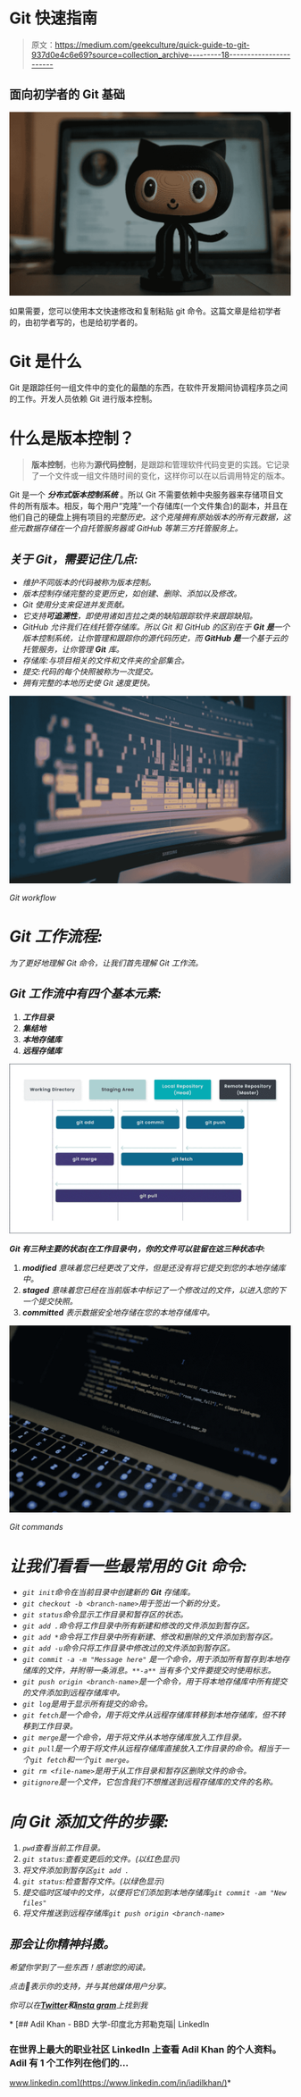 # Git 快速指南

> 原文：<https://medium.com/geekculture/quick-guide-to-git-937d0e4c6e69?source=collection_archive---------18----------------------->

## 面向初学者的 Git 基础

![](img/4b90341e09cdfe29ffda57077cd4244e.png)

如果需要，您可以使用本文快速修改和复制粘贴 git 命令。这篇文章是给初学者的，由初学者写的，也是给初学者的。

# Git 是什么

Git 是跟踪任何一组文件中的变化的最酷的东西，在软件开发期间协调程序员之间的工作。开发人员依赖 Git 进行版本控制。

# 什么是版本控制？

> **版本控制**，也称为**源代码控制**，是跟踪和管理软件代码变更的实践。它记录了一个文件或一组文件随时间的变化，这样你可以在以后调用特定的版本。

Git 是一个 ***分布式版本控制系统*** 。所以 Git 不需要依赖中央服务器来存储项目文件的所有版本。相反，每个用户“克隆”一个存储库(一个文件集合)的副本，并且在他们自己的硬盘上拥有项目的*完整历史。这个克隆拥有原始版本的所有元数据，这些元数据存储在一个自托管服务器或 GitHub 等第三方托管服务上。*

## *关于 Git，需要记住几点:*

*   *维护不同版本的代码被称为版本控制。*
*   *版本控制存储完整的变更历史，如创建、删除、添加以及修改。*
*   *Git 使用分支来促进并发贡献。*
*   *它支持**可追溯性**，即使用诸如吉拉之类的缺陷跟踪软件来跟踪缺陷。*
*   *GitHub 允许我们在线托管存储库。所以 Git 和 GitHub 的区别在于 **Git 是**一个版本控制系统，让你管理和跟踪你的源代码历史，而 **GitHub 是**一个基于云的托管服务，让你管理 **Git** 库。*
*   *存储库:与项目相关的文件和文件夹的全部集合。*
*   *提交:代码的每个快照被称为一次提交。*
*   *拥有完整的本地历史使 Git 速度更快。*

*![](img/b144f20032c5fb165b49434c0239b2b3.png)*

*Git workflow*

# *Git 工作流程:*

*为了更好地理解 Git 命令，让我们首先理解 Git 工作流。*

## *Git 工作流中有四个基本元素:*

1.  ***工作目录***
2.  ***集结地***
3.  ***本地存储库***
4.  ***远程存储库***

*![](img/69ed8f455ac4935f1920211d38982bf7.png)*

***Git 有三种主要的状态(在工作目录中)，你的文件可以驻留在这三种状态中:***

1.  ***modified** 意味着您已经更改了文件，但是还没有将它提交到您的本地存储库中。*
2.  ***staged** 意味着您已经在当前版本中标记了一个修改过的文件，以进入您的下一个提交快照。*
3.  ***committed** 表示数据安全地存储在您的本地存储库中。*

*![](img/256303f757f30be3396a67e61bd3b252.png)*

*Git commands*

# *让我们看看一些最常用的 Git 命令:*

*   *`git init`命令在当前目录中创建新的 **Git** 存储库。*
*   *`git checkout -b <branch-name>`用于签出一个新的分支。*
*   *`git status`命令显示工作目录和暂存区的状态。*
*   *`git add .`命令将工作目录中所有新建和修改的文件添加到暂存区。*
*   *`git add *`命令将工作目录中所有新建、修改和删除的文件添加到暂存区。*
*   *`git add -u`命令只将工作目录中修改过的文件添加到暂存区。*
*   *`git commit -a -m "Message here"` 是一个命令，用于添加所有暂存到本地存储库的文件，并附带一条消息。`**-a**` *当有多个文件要提交时使用标志。**
*   *`git push origin <branch-name>`是一个命令，用于将本地存储库中所有提交的文件添加到远程存储库中。*
*   *`git log`是用于显示所有提交的命令。*
*   *`git fetch`是一个命令，用于将文件从远程存储库转移到本地存储库，但不转移到工作目录。*
*   *`git merge`是一个命令，用于将文件从本地存储库放入工作目录。*
*   *`git pull`是一个用于将文件从远程存储库直接放入工作目录的命令。相当于一个`git fetch`和一个`git merge`。*
*   *`git rm <file-name>`是用于从工作目录和暂存区删除文件的命令。*
*   *`gitignore`是一个文件，它包含我们不想推送到远程存储库的文件的名称。*

# *向 Git 添加文件的步骤:*

1.  *`pwd`查看当前工作目录。*
2.  *`git status`:查看变更后的文件。(以红色显示)*
3.  *将文件添加到暂存区`git add .`*
4.  *`git status`:检查暂存文件。(以绿色显示)*
5.  *提交临时区域中的文件，以便将它们添加到本地存储库`git commit -am "New files"`*
6.  *将文件推送到远程存储库`git push origin <branch-name>`*

## *那会让你精神抖擞。*

*希望你学到了一些东西！感谢您的阅读。*

**点击*👏*表示你的支持，并与其他媒体用户分享。**

*你可以在[***Twitter***](https://twitter.com/adilkhanforeal)**和**[***insta gram***](https://www.instagram.com/adilkhanforeal/)上找到我*

*[](https://www.linkedin.com/in/iadilkhan/) [## Adil Khan - BBD 大学-印度北方邦勒克瑙| LinkedIn

### 在世界上最大的职业社区 LinkedIn 上查看 Adil Khan 的个人资料。Adil 有 1 个工作列在他们的…

www.linkedin.com](https://www.linkedin.com/in/iadilkhan/)*